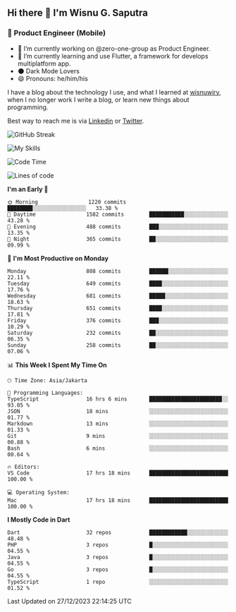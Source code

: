 ## Hi there 👋 I'm Wisnu G. Saputra

### :mobile_phone_off: Product Engineer (Mobile)

- 🔭 I’m currently working on @zero-one-group as Product Engineer.
- 🌱 I’m currently learning and use Flutter, a framework for develops multiplatform app.
- 🌑 Dark Mode Lovers
- 😄 Pronouns: he/him/his

I have a blog about the technology I use, and what I learned at [wisnuwiry](https://wisnuwiry.space/), when I no longer work I write a blog, or learn new things about programming.

Best way to reach me is via [Linkedin](https://www.linkedin.com/in/wisnu-saputra/) or [Twitter](https://twitter.com/wisnuwiry).

![GitHub Streak](https://streak-stats.demolab.com?user=wisnuwiry&theme=dark&hide_border=true)

![My Skills](https://skillicons.dev/icons?i=dart,flutter,kotlin,swift,go,js,css,neovim,git,linux&perline=5)

<!--START_SECTION:waka-->
![Code Time](http://img.shields.io/badge/Code%20Time-927%20hrs%2052%20mins-blue)

![Lines of code](https://img.shields.io/badge/From%20Hello%20World%20I%27ve%20Written-4.6%20million%20lines%20of%20code-blue)

**I'm an Early 🐤** 

```text
🌞 Morning                1220 commits        ████████░░░░░░░░░░░░░░░░░   33.38 % 
🌆 Daytime                1582 commits        ███████████░░░░░░░░░░░░░░   43.28 % 
🌃 Evening                488 commits         ███░░░░░░░░░░░░░░░░░░░░░░   13.35 % 
🌙 Night                  365 commits         ██░░░░░░░░░░░░░░░░░░░░░░░   09.99 % 
```
📅 **I'm Most Productive on Monday** 

```text
Monday                   808 commits         ██████░░░░░░░░░░░░░░░░░░░   22.11 % 
Tuesday                  649 commits         ████░░░░░░░░░░░░░░░░░░░░░   17.76 % 
Wednesday                681 commits         █████░░░░░░░░░░░░░░░░░░░░   18.63 % 
Thursday                 651 commits         ████░░░░░░░░░░░░░░░░░░░░░   17.81 % 
Friday                   376 commits         ███░░░░░░░░░░░░░░░░░░░░░░   10.29 % 
Saturday                 232 commits         ██░░░░░░░░░░░░░░░░░░░░░░░   06.35 % 
Sunday                   258 commits         ██░░░░░░░░░░░░░░░░░░░░░░░   07.06 % 
```


📊 **This Week I Spent My Time On** 

```text
🕑︎ Time Zone: Asia/Jakarta

💬 Programming Languages: 
TypeScript               16 hrs 6 mins       ███████████████████████░░   93.05 % 
JSON                     18 mins             ░░░░░░░░░░░░░░░░░░░░░░░░░   01.77 % 
Markdown                 13 mins             ░░░░░░░░░░░░░░░░░░░░░░░░░   01.33 % 
Git                      9 mins              ░░░░░░░░░░░░░░░░░░░░░░░░░   00.88 % 
Bash                     6 mins              ░░░░░░░░░░░░░░░░░░░░░░░░░   00.64 % 

🔥 Editors: 
VS Code                  17 hrs 18 mins      █████████████████████████   100.00 % 

💻 Operating System: 
Mac                      17 hrs 18 mins      █████████████████████████   100.00 % 
```

**I Mostly Code in Dart** 

```text
Dart                     32 repos            ████████████░░░░░░░░░░░░░   48.48 % 
PHP                      3 repos             █░░░░░░░░░░░░░░░░░░░░░░░░   04.55 % 
Java                     3 repos             █░░░░░░░░░░░░░░░░░░░░░░░░   04.55 % 
Go                       3 repos             █░░░░░░░░░░░░░░░░░░░░░░░░   04.55 % 
TypeScript               1 repo              ░░░░░░░░░░░░░░░░░░░░░░░░░   01.52 % 
```




 Last Updated on 27/12/2023 22:14:25 UTC
<!--END_SECTION:waka-->
